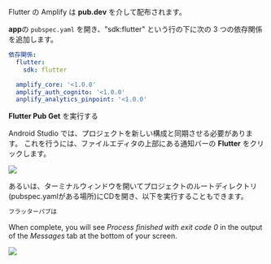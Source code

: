 Flutter の Amplify は **pub.dev** を介して配布されます。

**app**の `pubspec.yaml` を開き、"sdk:flutter" という行の下に次の 3 つの依存関係を追加します。

```yaml
依存関係:
  flutter:
    sdk: flutter

  amplify_core: '<1.0.0'
  amplify_auth_cognito: '<1.0.0'
  anplify_analytics_pinpoint: '<1.0.0'
```

**Flutter Pub Get** を実行する

Android Studio では、プロジェクトを新しい構成と同期させる必要があります。 これを行うには、ファイルエディタの上部にある通知バーの **Flutter** をクリックします。

![](~/images/lib/getting-started/flutter/set-up-android-studio-pub-get.png)

あるいは、ターミナルウィンドウを開いてプロジェクトのルートディレクトリ(pubspec.yamlがある場所)にCDを開き、以下を実行することもできます。

```bash
フラッターパブは 
```

When complete, you will see *Process finished with exit code 0* in the output of the *Messages* tab at the bottom of your screen.

![](~/images/lib/getting-started/flutter/set-up-android-studio-configure-successful.png)